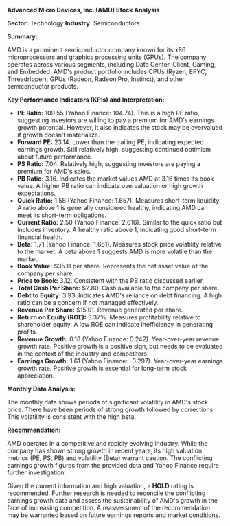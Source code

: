 **Advanced Micro Devices, Inc. (AMD) Stock Analysis**

**Sector:** Technology
**Industry:** Semiconductors

**Summary:**

AMD is a prominent semiconductor company known for its x86 microprocessors and graphics processing units (GPUs). The company operates across various segments, including Data Center, Client, Gaming, and Embedded.  AMD's product portfolio includes CPUs (Ryzen, EPYC, Threadripper), GPUs (Radeon, Radeon Pro, Instinct), and other semiconductor products.

**Key Performance Indicators (KPIs) and Interpretation:**

* **PE Ratio:** 109.55 (Yahoo Finance: 104.74).  This is a high PE ratio, suggesting investors are willing to pay a premium for AMD's earnings growth potential. However, it also indicates the stock may be overvalued if growth doesn't materialize.
* **Forward PE:** 23.14.  Lower than the trailing PE, indicating expected earnings growth.  Still relatively high, suggesting continued optimism about future performance.
* **PS Ratio:** 7.04.  Relatively high, suggesting investors are paying a premium for AMD's sales.
* **PB Ratio:** 3.16.  Indicates the market values AMD at 3.16 times its book value.  A higher PB ratio can indicate overvaluation or high growth expectations.
* **Quick Ratio:** 1.58 (Yahoo Finance: 1.657). Measures short-term liquidity.  A ratio above 1 is generally considered healthy, indicating AMD can meet its short-term obligations.
* **Current Ratio:** 2.50 (Yahoo Finance: 2.616).  Similar to the quick ratio but includes inventory.  A healthy ratio above 1, indicating good short-term financial health.
* **Beta:** 1.71 (Yahoo Finance: 1.651). Measures stock price volatility relative to the market.  A beta above 1 suggests AMD is more volatile than the market.
* **Book Value:** $35.11 per share. Represents the net asset value of the company per share.
* **Price to Book:** 3.12.  Consistent with the PB ratio discussed earlier.
* **Total Cash Per Share:** $2.80.  Cash available to the company per share.
* **Debt to Equity:** 3.93.  Indicates AMD's reliance on debt financing.  A high ratio can be a concern if not managed effectively.
* **Revenue Per Share:** $15.01. Revenue generated per share.
* **Return on Equity (ROE):** 3.37%.  Measures profitability relative to shareholder equity.  A low ROE can indicate inefficiency in generating profits.
* **Revenue Growth:** 0.18 (Yahoo Finance: 0.242).  Year-over-year revenue growth rate.  Positive growth is a positive sign, but needs to be evaluated in the context of the industry and competitors.
* **Earnings Growth:** 1.61 (Yahoo Finance: -0.297).  Year-over-year earnings growth rate.  Positive growth is essential for long-term stock appreciation.

**Monthly Data Analysis:**

The monthly data shows periods of significant volatility in AMD's stock price.  There have been periods of strong growth followed by corrections.  This volatility is consistent with the high beta.

**Recommendation:**

AMD operates in a competitive and rapidly evolving industry. While the company has shown strong growth in recent years, its high valuation metrics (PE, PS, PB) and volatility (Beta) warrant caution.  The conflicting earnings growth figures from the provided data and Yahoo Finance require further investigation.

Given the current information and high valuation, a **HOLD** rating is recommended.  Further research is needed to reconcile the conflicting earnings growth data and assess the sustainability of AMD's growth in the face of increasing competition.  A reassessment of the recommendation may be warranted based on future earnings reports and market conditions.